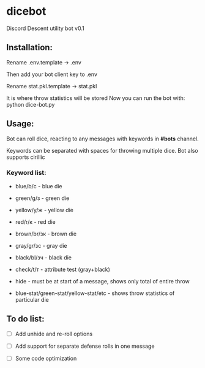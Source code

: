# dicebot
Discord Descent utility bot v0.1

## Installation:

Rename .env.template -> .env

Then add your bot client key to .env

Rename stat.pkl.template -> stat.pkl

It is where throw statistics will be stored Now you can run the bot with:
python dice-bot.py

## Usage:

Bot can roll dice, reacting to any messages with keywords in **#bots** channel. 

Keywords can be separated with spaces for throwing multiple dice. Bot also supports cirillic

### Keyword list:

- blue/b/с - blue die

- green/g/з - green die

- yellow/y/ж - yellow die

- red/r/к - red die

- brown/br/зк - brown die

- gray/gr/зс - gray die

- black/bl/зч - black die

- check/t/т - attribute test (gray+black)

- hide - must be at start of a message, shows only total of entire throw

- blue-stat/green-stat/yellow-stat/etc - shows throw statistics of particular die


## To do list:

- [ ] Add unhide and re-roll options

- [ ] Add support for separate defense rolls in one message

- [ ] Some code optimization
